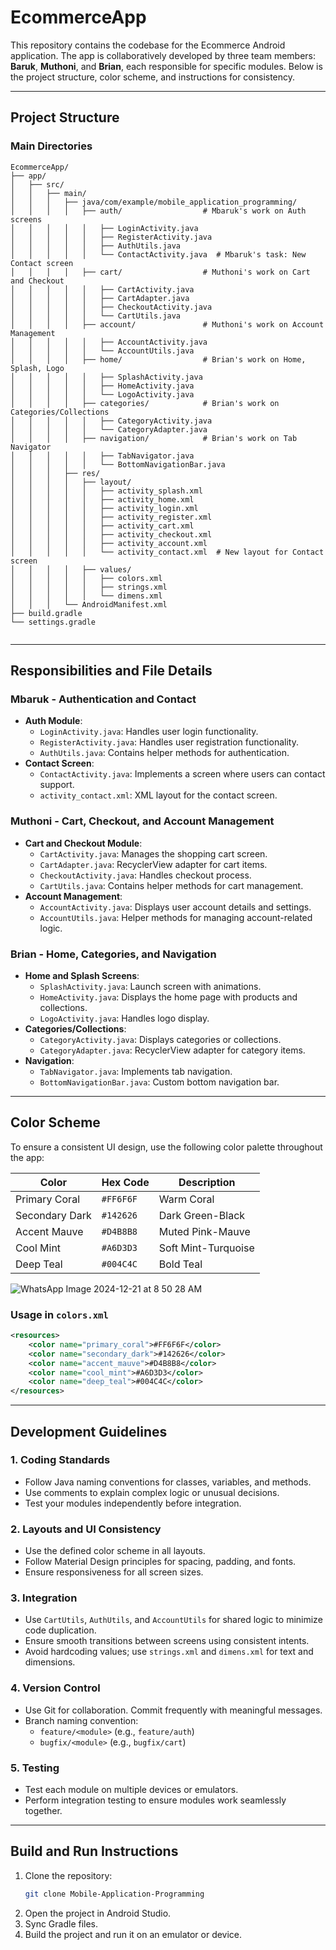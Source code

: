 
# EcommerceApp

This repository contains the codebase for the Ecommerce Android application. The app is collaboratively developed by three team members: **Baruk**, **Muthoni**, and **Brian**, each responsible for specific modules. Below is the project structure, color scheme, and instructions for consistency.

---

## Project Structure

### Main Directories
```
EcommerceApp/
├── app/
│   ├── src/
│   │   ├── main/
│   │   │   ├── java/com/example/mobile_application_programming/
│   │   │   │   ├── auth/                  # Mbaruk's work on Auth screens
│   │   │   │   │   ├── LoginActivity.java
│   │   │   │   │   ├── RegisterActivity.java
│   │   │   │   │   ├── AuthUtils.java
│   │   │   │   │   └── ContactActivity.java  # Mbaruk's task: New Contact screen
│   │   │   │   ├── cart/                  # Muthoni's work on Cart and Checkout
│   │   │   │   │   ├── CartActivity.java
│   │   │   │   │   ├── CartAdapter.java
│   │   │   │   │   ├── CheckoutActivity.java
│   │   │   │   │   └── CartUtils.java
│   │   │   │   ├── account/               # Muthoni's work on Account Management
│   │   │   │   │   ├── AccountActivity.java
│   │   │   │   │   └── AccountUtils.java
│   │   │   │   ├── home/                  # Brian's work on Home, Splash, Logo
│   │   │   │   │   ├── SplashActivity.java
│   │   │   │   │   ├── HomeActivity.java
│   │   │   │   │   └── LogoActivity.java
│   │   │   │   ├── categories/            # Brian's work on Categories/Collections
│   │   │   │   │   ├── CategoryActivity.java
│   │   │   │   │   └── CategoryAdapter.java
│   │   │   │   ├── navigation/            # Brian's work on Tab Navigator
│   │   │   │   │   ├── TabNavigator.java
│   │   │   │   │   └── BottomNavigationBar.java
│   │   │   ├── res/
│   │   │   │   ├── layout/
│   │   │   │   │   ├── activity_splash.xml
│   │   │   │   │   ├── activity_home.xml
│   │   │   │   │   ├── activity_login.xml
│   │   │   │   │   ├── activity_register.xml
│   │   │   │   │   ├── activity_cart.xml
│   │   │   │   │   ├── activity_checkout.xml
│   │   │   │   │   ├── activity_account.xml
│   │   │   │   │   └── activity_contact.xml  # New layout for Contact screen
│   │   │   │   ├── values/
│   │   │   │   │   ├── colors.xml
│   │   │   │   │   ├── strings.xml
│   │   │   │   │   └── dimens.xml
│   │   │   └── AndroidManifest.xml
├── build.gradle
└── settings.gradle


```

---

## Responsibilities and File Details

### **Mbaruk** - Authentication and Contact  
- **Auth Module**:  
  - `LoginActivity.java`: Handles user login functionality.  
  - `RegisterActivity.java`: Handles user registration functionality.  
  - `AuthUtils.java`: Contains helper methods for authentication.  
- **Contact Screen**:  
  - `ContactActivity.java`: Implements a screen where users can contact support.  
  - `activity_contact.xml`: XML layout for the contact screen.

### **Muthoni** - Cart, Checkout, and Account Management  
- **Cart and Checkout Module**:  
  - `CartActivity.java`: Manages the shopping cart screen.  
  - `CartAdapter.java`: RecyclerView adapter for cart items.  
  - `CheckoutActivity.java`: Handles checkout process.  
  - `CartUtils.java`: Contains helper methods for cart management.  
- **Account Management**:  
  - `AccountActivity.java`: Displays user account details and settings.  
  - `AccountUtils.java`: Helper methods for managing account-related logic.

### **Brian** - Home, Categories, and Navigation  
- **Home and Splash Screens**:  
  - `SplashActivity.java`: Launch screen with animations.  
  - `HomeActivity.java`: Displays the home page with products and collections.  
  - `LogoActivity.java`: Handles logo display.  
- **Categories/Collections**:  
  - `CategoryActivity.java`: Displays categories or collections.  
  - `CategoryAdapter.java`: RecyclerView adapter for category items.  
- **Navigation**:  
  - `TabNavigator.java`: Implements tab navigation.  
  - `BottomNavigationBar.java`: Custom bottom navigation bar.

---

## Color Scheme

To ensure a consistent UI design, use the following color palette throughout the app:

| Color          | Hex Code   | Description            |
|-----------------|------------|-----------------------|
| Primary Coral   | `#FF6F6F` | Warm Coral             |
| Secondary Dark  | `#142626` | Dark Green-Black       |
| Accent Mauve    | `#D4B8B8` | Muted Pink-Mauve       |
| Cool Mint       | `#A6D3D3` | Soft Mint-Turquoise    |
| Deep Teal       | `#004C4C` | Bold Teal              |

![WhatsApp Image 2024-12-21 at 8 50 28 AM](https://github.com/user-attachments/assets/f51015a0-7353-49e0-81d8-05bfd4b4fcc1)


### Usage in `colors.xml`
```xml
<resources>
    <color name="primary_coral">#FF6F6F</color>
    <color name="secondary_dark">#142626</color>
    <color name="accent_mauve">#D4B8B8</color>
    <color name="cool_mint">#A6D3D3</color>
    <color name="deep_teal">#004C4C</color>
</resources>

```

---

## Development Guidelines

### 1. **Coding Standards**  
- Follow Java naming conventions for classes, variables, and methods.  
- Use comments to explain complex logic or unusual decisions.  
- Test your modules independently before integration.  

### 2. **Layouts and UI Consistency**  
- Use the defined color scheme in all layouts.  
- Follow Material Design principles for spacing, padding, and fonts.  
- Ensure responsiveness for all screen sizes.

### 3. **Integration**  
- Use `CartUtils`, `AuthUtils`, and `AccountUtils` for shared logic to minimize code duplication.  
- Ensure smooth transitions between screens using consistent intents.  
- Avoid hardcoding values; use `strings.xml` and `dimens.xml` for text and dimensions.

### 4. **Version Control**  
- Use Git for collaboration. Commit frequently with meaningful messages.  
- Branch naming convention:  
  - `feature/<module>` (e.g., `feature/auth`)  
  - `bugfix/<module>` (e.g., `bugfix/cart`)  

### 5. **Testing**  
- Test each module on multiple devices or emulators.  
- Perform integration testing to ensure modules work seamlessly together.

---

## Build and Run Instructions

1. Clone the repository:
   ```bash
   git clone Mobile-Application-Programming
   ```
2. Open the project in Android Studio.  
3. Sync Gradle files.  
4. Build the project and run it on an emulator or device.
